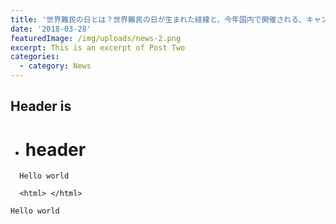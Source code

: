 ```yaml
---
title: '世界難民の日とは？世界難民の日が生まれた経緯と、今年国内で開催される、キャンペーンやイベントをまとめました。'
date: '2018-03-28'
featuredImage: /img/uploads/news-2.png
excerpt: This is an excerpt of Post Two
categories:
  - category: News
---
```


## Header is 


- # header 

```
  Hello world 
  
  <html> </html>
```

`Hello world`
